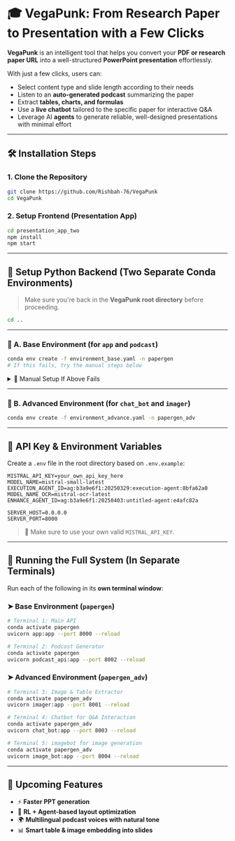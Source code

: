 # 🎓 VegaPunk: From Research Paper to Presentation with a Few Clicks

**VegaPunk** is an intelligent tool that helps you convert your **PDF or research paper URL** into a well-structured **PowerPoint presentation** effortlessly.

With just a few clicks, users can:
- Select content type and slide length according to their needs
- Listen to an **auto-generated podcast** summarizing the paper
- Extract **tables, charts, and formulas**
- Use a **live chatbot** tailored to the specific paper for interactive Q&A
- Leverage AI **agents** to generate reliable, well-designed presentations with minimal effort

---

## 🛠️ Installation Steps

### 1. Clone the Repository
```bash
git clone https://github.com/Rishbah-76/VegaPunk
cd VegaPunk
```

### 2. Setup Frontend (Presentation App)
```bash
cd presentation_app_two
npm install
npm start
```

---

## 🧠 Setup Python Backend (Two Separate Conda Environments)

> Make sure you're back in the **VegaPunk root directory** before proceeding.
```bash
cd ..
```
---

### 🔹 A. Base Environment (for `app` and `podcast`)
```bash
conda env create -f environment_base.yaml -n papergen
# If this fails, try the manual steps below
```

<details>
<summary>🔧 Manual Setup If Above Fails</summary>

```bash
# Step 1: Create and activate environment
conda create -n papergen python=3.9
conda activate papergen

# Step 2: Setup MeloTTS
git clone https://github.com/myshell-ai/MeloTTS.git
cd MeloTTS
pip install -e .
python -m unidic download
cd ..

# Step 3: Install Python dependencies
pip install -r melotts_requirements.txt

> 💡 If you run into system issues, try:
- brew install ... (macOS)
- apt-get install ... (Ubuntu)
- .exe installer or pip install ... (Windows)

```
</details>

---

### 🔸 B. Advanced Environment (for `chat_bot` and `imager`)
```bash
conda env create -f environment_advance.yaml -n papergen_adv
```

---

## 🔑 API Key & Environment Variables

Create a `.env` file in the root directory based on `.env.example`:

```
MISTRAL_API_KEY=your_own_api_key_here
MODEL_NAME=mistral-small-latest
EXECUTION_AGENT_ID=ag:b3a9e6f1:20250329:execution-agent:8bfa62a0
MODEL_NAME_OCR=mistral-ocr-latest
ENHANCE_AGENT_ID=ag:b3a9e6f1:20250403:untitled-agent:e4afc82a

SERVER_HOST=0.0.0.0
SERVER_PORT=8000
```

> 🔐 Make sure to use your own valid `MISTRAL_API_KEY`.

---

## 🚀 Running the Full System (In Separate Terminals)

Run each of the following in its **own terminal window**:

### ➤ Base Environment (`papergen`)
```bash
# Terminal 1: Main API
conda activate papergen
uvicorn app:app --port 8000 --reload

# Terminal 2: Podcast Generator
conda activate papergen
uvicorn podcast_api:app --port 8002 --reload
```

### ➤ Advanced Environment (`papergen_adv`)
```bash
# Terminal 3: Image & Table Extractor
conda activate papergen_adv
uvicorn imager:app --port 8001 --reload

# Terminal 4: Chatbot for Q&A Interaction
conda activate papergen_adv
uvicorn chat_bot:app --port 8003 --reload

# Terminal 5: imagebot for image generation
conda activate papergen_adv
uvicorn image_bot:app --port 8004 --reload
```

---

## 🔄 Upcoming Features

- ⚡ **Faster PPT generation**
- 🧠 **RL + Agent-based layout optimization**
- 🌍 **Multilingual podcast voices with natural tone**
- 📊 **Smart table & image embedding into slides**
